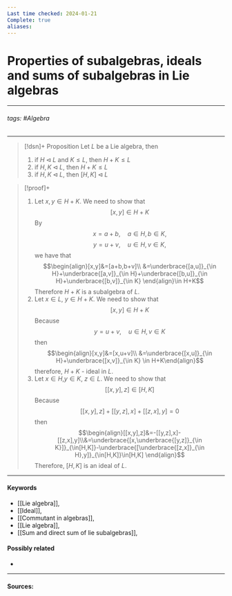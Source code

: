 ```yaml
---
Last time checked: 2024-01-21
Complete: true
aliases:
---
```

# Properties of subalgebras, ideals and sums of subalgebras in Lie algebras
***
###### tags: #Algebra 
***
>[!dsn]+ Proposition
>Let $L$ be a Lie algebra, then
>1. if $H\triangleleft L$ and $K\le L$, then $H+K\le L$
>2. if $H,K\triangleleft L$, then $H+K\le L$
>3. if $H,K\triangleleft L$, then $[H,K]\triangleleft L$

>[!proof]+
>1. Let $x,y\in H+K$. We need to show that
>   $$[x,y]\in H+K$$
>   By 
>   $$x=a+b,\quad a\in H,b\in K,$$
>   $$y=u+v,\quad u\in H,v\in K,$$
>   we have that
>   $$\begin{align}[x,y]&=[a+b,b+v]\\ &=\underbrace{[a,u]}_{\in H}+\underbrace{[a,v]}_{\in H}+\underbrace{[b,u]}_{\in H}+\underbrace{[b,v]}_{\in K} \end{align}\in H+K$$
>   Therefore $H+K$ is a subalgebra of $L$.
>2. Let $x\in L$, $y\in H+K$. We need to show that
>   $$[x,y]\in H+K$$
>   Because
>   $$y=u+v,\quad u\in H,v\in K$$
>   then
>   $$\begin{align}[x,y]&=[x,u+v]\\ &=\underbrace{[x,u]}_{\in H}+\underbrace{[x,v]}_{\in K} \in H+K\end{align}$$
>   therefore, $H+K$ - ideal in $L$.
>3. Let $x\in H$,$y\in K$, $z\in L$. We need to show that
>   $$[[x,y],z]\in[H,K]$$
>   Because 
>   $$[[x,y],z]+[[y,z],x]+[[z,x],y]=0$$
>   then
>   $$\begin{align}[[x,y],z]&=-[[y,z],x]-[[z,x],y]\\&=\underbrace{[x,\underbrace{[y,z]}_{\in K}]}_{\in[H,K]}-\underbrace{[\underbrace{[z,x]}_{\in H},y]}_{\in[H,K]}\in[H,K] \end{align}$$
>   Therefore, $[H,K]$ is an ideal of $L$.

***
#### Keywords
- [[Lie algebra]],
- [[Ideal]],
- [[Commutant in algebras]],
- [[Lie algebra]],
- [[Sum and direct sum of lie subalgebras]],
#### Possibly related
- 
***
#### Sources: